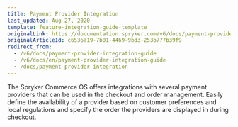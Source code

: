```yaml
---
title: Payment Provider Integration
last_updated: Aug 27, 2020
template: feature-integration-guide-template
originalLink: https://documentation.spryker.com/v6/docs/payment-provider-integration-guide
originalArticleId: c6536a19-7b01-4469-9bd3-253b777b39f9
redirect_from:
  - /v6/docs/payment-provider-integration-guide
  - /v6/docs/en/payment-provider-integration-guide
  - /docs/payment-provider-integration
---
```


The Spryker Commerce OS offers integrations with several payment providers that can be used in the checkout and order management. Easily define the availability of a provider based on customer preferences and local regulations and specify the order the providers are displayed in during checkout.

